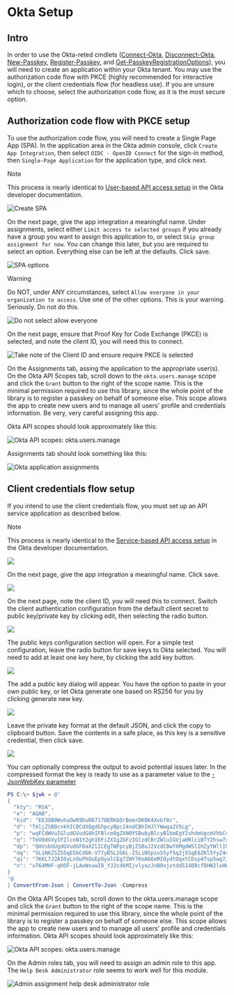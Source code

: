 # Okta Setup

## Intro

In order to use the Okta-reted cmdlets ([Connect-Okta](Connect-Okta.md),
[Disconnect-Okta](Disconnect-Okta.md), [New-Passkey](New-Passkey.md),
[Register-Passkey](Register-Passkey.md), and [Get-PasskeyRegistrationOptions](Get-PasskeyRegistrationOptions.md)),
you will need to create an application within your Okta tenant.
You may use the authorization code flow with PKCE (highly recommended for interactive login),
or the client credentials flow (for headless use). If you are unsure which to choose,
select the authorization code flow, as it is the most secure option.

## Authorization code flow with PKCE setup

To use the authorization code flow, you will need to create a Single Page App (SPA).
In the application area in the Okta admin console, click `Create App Integration`,
then select `OIDC - OpenID Connect` for the sign-in method, then `Single-Page Application` for the application type, and click next.

> [!Note]
> This process is nearly identical to [User-based API access setup](https://developer.okta.com/docs/reference/rest/#user-based-api-access-setup)
> in the Okta developer documentation.

![Create SPA](../Screenshots/okta-register-app-spa.png)

On the next page, give the app integration a meaningful name.
Under assignments, select either `Limit access to selected groups` if you already have a group you want to assign this application to,
or select `Skip group assignment for now`. You can change this later, but you are required to select an option.
Everything else can be left at the defaults. Click save.

![SPA options](../Screenshots/okta-register-app-settings.png)

> [!Warning]
> Do NOT, under ANY circumstances, select `Allow everyone in your organization to access`.
> Use one of the other options. This is your warning. Seriously. Do not do this.

![Do not select allow everyone](../Screenshots/okta-register-app-assignment.png)

On the next page, ensure that Proof Key for Code Exchange (PKCE) is selected, and note the client ID,
you will need this to connect.

![Take note of the Client ID and ensure require PKCE is selected](../Screenshots/okta-register-app-pkce.png)

On the Assignments tab, assing the application to the appropriate user(s).
On the Okta API Scopes tab, scroll down to the `okta.users.manage` scope and click the `Grant` button
to the right of the scope name. This is the minimal permission required to use this library,
since the whole point of the library is to register a passkey on behalf of someone else.
This scope allows the app to create new users and to manage all users' profile and credentials information.
Be very, very careful assigning this app.

Okta API scopes should look approximately like this:

![Okta API scopes: okta.users.manage](../Screenshots/okta-register-app-scopes.png)

Assignments tab should look something like this:

![Okta application assignments](../Screenshots/okta-register-app-users.png)

## Client credentials flow setup

If you intend to use the client credentials flow, you must set up an API service application as described below.

> [!Note]
> This process is nearly identical to the [Service-based API access setup](https://developer.okta.com/docs/reference/rest/#service-based-api-access-setup)
> in the Okta developer documentation.

![](../Screenshots/okta-register-app-api.png)

On the next page, give the app integration a meaningful name. Click save.

![](../Screenshots/okta-register-app-api-name.png)

On the next page, note the client ID, you will need this to connect.
Switch the client authentication configuration from the default client secret to public key/private key by clicking edit,
then selecting the radio button.

![](../Screenshots/okta-register-app-secret.png)

The public keys configuration section will open. For a simple test configuration, leave the radio button for save keys to Okta selected. You will need to add at least one key here, by clicking the add key button.

![](../Screenshots/okta-register-app-add-key.png)

The add a public key dialog will appear.
You have the option to paste in your own public key,
or let Okta generate one based on RS256 for you by clicking generate new key.

![](../Screenshots/okta-register-app-paste-key.png)

Leave the private key format at the default JSON, and click the copy to clipboard button. Save the contents in a safe place, as this key is a sensitive credential, then click save.

![](../Screenshots/okta-register-app-generate-key.png)

You can optionally compress the output to avoid potential issues later.
In the compressed format the key is ready to use as a parameter value to the [-JsonWebKey parameter](Connect-Okta.md#-jsonwebkey)

```powershell
PS C:\> $jwk = @'
{
  "kty": "RSA",
  "e": "AQAB",
  "kid": "EE3QB0WvhuOwR9DuR6717OERKbDrBemrDKOK4Xvbf8c",
  "d": "TmljZSB0cnkhICBCdXQgdGhpcyBpc24ndCBhIHJlYWwga2V5Lg",
  "p": "wqFCdWVuIGludGVudG8hIFBlcm8gZXN0YSBubyBlcyB1bmEgY2xhdmUgcmVhbC4",
  "q": "TmV0dGVyIFZlcnN1Y2ghIEFiZXIgZGFzIGlzdCBrZWluIGVjaHRlciBTY2hsw7xzc2VsLg",
  "dp": "QmVsbGUgdGVudGF0aXZlICEgTWFpcyBjZSBuJ2VzdCBwYXMgdW5lIHZyYWllIGNsw6ku",
  "dq": "5LiN6ZSZ55qE5bCd6K-V77yB5L2G6L-Z5LiN5piv55yf5q2j55qE6ZKl5YyZ44CC",
  "qi": "7KKL7J2AIOyLnOuPhOuEpOyalCEg7ZWY7KeA66eMIOydtOqxtCDsp4Tsp5wg7Je07Ieg6rCAIOyVhOuLiOyXkOyalC4",
  "n": "uT64MHF-qH5F-jLAoWxuwI8_YJ2cdkMIjvlyazJnB0xjvtddS14O8cfDHW2lxHWiOor-jarCK282WC1BukjnizCeUl7YoWDWnVNOcQd1hi__nC5cjhgnjVPNgBiRQhctj8e6HWgKfMHTxZ_vaMsqQZJ9QwYy1NzkxchqcI9pZN1zlA2LHdXsXzvJeRxzUg8EjGxaDKuLPHPUfZxf0Wr4Jv-lNVYzwg84XtzOoZ0v9Hb91ZISmVKKtMegXX2ahGRgMeI1pgX8oCG8TCgx7x-SmViJfi9iNfznJWyA_lZiUKu3qJMsFJdgfRp9egCZtUl6P_nnpqe-_-MNmy55WXhc0Q"
}
'@
| ConvertFrom-Json | ConvertTo-Json -Compress
```

On the Okta API Scopes tab, scroll down to the okta.users.manage scope
and click the `Grant` button to the right of the scope name.
This is the minimal permission required to use this library,
since the whole point of the library is to register a passkey on behalf of someone else.
This scope allows the app to create new users and to manage all users' profile and credentials information.
Okta API scopes should look approximately like this:

![Okta API scopes: okta.users.manage](../Screenshots/okta-register-app-scopes.png)

On the Admin roles tab, you will need to assign an admin role to this app. The `Help Desk Administrator` role seems to work well for this module.

![Admin assignment help desk administrator role](../Screenshots/okta-register-app-admin-roles.png)
